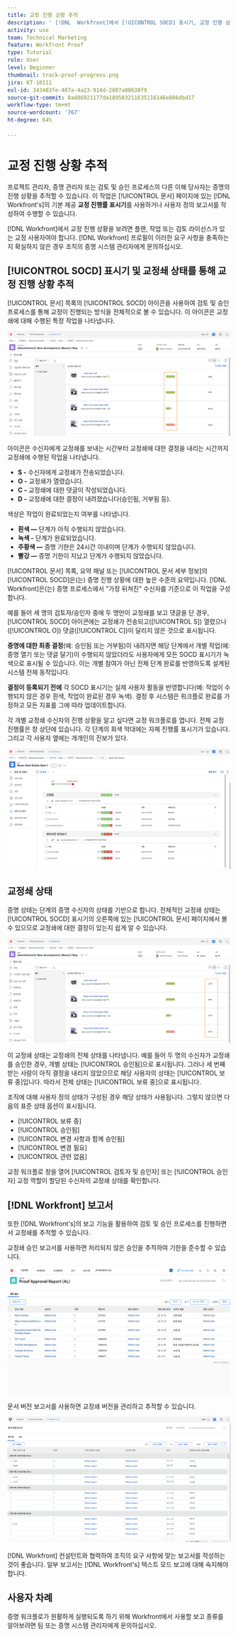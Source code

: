 ```yaml
---
title: 교정 진행 상황 추적
description: ' [!DNL  Workfront]에서 [!UICONTROL SOCD] 표시기, 교정 진행 상황 및 보고서를 사용하여 교정 진행 상황을 추적하는 방법에 대해 알아봅니다.'
activity: use
team: Technical Marketing
feature: Workfront Proof
type: Tutorial
role: User
level: Beginner
thumbnail: track-proof-progress.png
jira: KT-10111
exl-id: 343483fe-487a-4a23-914d-2807a00630f9
source-git-commit: 8ad86921177da189503211635116146e886dbd17
workflow-type: tm+mt
source-wordcount: '767'
ht-degree: 64%

---
```


# 교정 진행 상황 추적

프로젝트 관리자, 증명 관리자 또는 검토 및 승인 프로세스의 다른 이해 당사자는 증명의 진행 상황을 추적할 수 있습니다. 이 작업은 [!UICONTROL 문서] 페이지에 있는 [!DNL Workfront's]의 기본 제공 **교정 진행률 표시기**&#x200B;를 사용하거나 사용자 정의 보고서를 작성하여 수행할 수 있습니다.

[!DNL Workfront]에서 교정 진행 상황을 보려면 플랜, 작업 또는 검토 라이선스가 있는 교정 사용자여야 합니다. [!DNL Workfront] 프로필이 이러한 요구 사항을 충족하는지 확실하지 않은 경우 조직의 증명 시스템 관리자에게 문의하십시오.

## [!UICONTROL SOCD] 표시기 및 교정쇄 상태를 통해 교정 진행 상황 추적

[!UICONTROL 문서] 목록의 [!UICONTROL SOCD] 아이콘을 사용하여 검토 및 승인 프로세스를 통해 교정이 진행되는 방식을 전체적으로 볼 수 있습니다. 이 아이콘은 교정쇄에 대해 수행된 특정 작업을 나타냅니다.

![[!UICONTROL SOCD] 아이콘이 강조 표시된 [!DNL  Workfront] 프로젝트의 [!UICONTROL 문서] 목록 이미지](assets/manage-proofs-socd.png)

아이콘은 수신자에게 교정쇄를 보내는 시간부터 교정쇄에 대한 결정을 내리는 시간까지 교정쇄에 수행된 작업을 나타냅니다.

* **S -** 수신자에게 교정쇄가 전송되었습니다.
* **O -** 교정쇄가 열렸습니다.
* **C -** 교정쇄에 대한 댓글이 작성되었습니다.
* **D -** 교정쇄에 대한 결정이 내려졌습니다(승인됨, 거부됨 등).

색상은 작업이 완료되었는지 여부를 나타냅니다.

* **흰색 —** 단계가 아직 수행되지 않았습니다.
* **녹색 -** 단계가 완료되었습니다.
* **주황색 —** 증명 기한은 24시간 이내이며 단계가 수행되지 않았습니다.
* **빨강 —** 증명 기한이 지났고 단계가 수행되지 않았습니다.

[!UICONTROL 문서] 목록, 요약 패널 또는 [!UICONTROL 문서 세부 정보]의 [!UICONTROL SOCD]은(는) 증명 진행 상황에 대한 높은 수준의 요약입니다. [!DNL Workfront]은(는) 증명 프로세스에서 &quot;가장 뒤쳐진&quot; 수신자를 기준으로 이 작업을 구성합니다.

예를 들어 세 명의 검토자/승인자 중에 두 명만이 교정쇄를 보고 댓글을 단 경우, [!UICONTROL SOCD] 아이콘에는 교정쇄가 전송되고([!UICONTROL S]) 열렸으나([!UICONTROL O]) 댓글([!UICONTROL C])이 달리지 않은 것으로 표시됩니다.

**증명에 대한 최종 결정**(예: 승인됨 또는 거부됨)이 내려지면 해당 단계에서 개별 작업(예: 증명 열기 또는 댓글 달기)이 수행되지 않았더라도 사용자에게 모든 SOCD 표시기가 녹색으로 표시될 수 있습니다. 이는 개별 참여가 아닌 전체 단계 완료를 반영하도록 설계된 시스템 전체 동작입니다.

**결정이 등록되기 전에** 각 SOCD 표시기는 실제 사용자 활동을 반영합니다(예: 작업이 수행되지 않은 경우 흰색, 작업이 완료된 경우 녹색). 결정 후 시스템은 워크플로 완료를 가정하고 모든 지표를 그에 따라 업데이트합니다.

각 개별 교정쇄 수신자의 진행 상황을 알고 싶다면 교정 워크플로를 엽니다. 전체 교정 진행률은 창 상단에 있습니다. 각 단계의 회색 막대에는 자체 진행률 표시기가 있습니다.  그리고 각 사용자 옆에는 개개인의 진보가 있다.

![문서의 [!UICONTROL 교정 워크플로] 섹션 이미지](assets/manage-proofs-socd-in-proofing-workflow-window.png)

## 교정쇄 상태

증명 상태는 단계의 증명 수신자의 상태를 기반으로 합니다. 전체적인 교정쇄 상태는 [!UICONTROL SOCD] 표시기의 오른쪽에 있는 [!UICONTROL 문서] 페이지에서 볼 수 있으므로 교정쇄에 대한 결정이 있는지 쉽게 알 수 있습니다.

![전체 교정쇄 상태가 강조 표시된 [!DNL  Workfront] 프로젝트의 [!UICONTROL 문서] 목록 이미지](assets/manage-proofs-overall-status.png)

이 교정쇄 상태는 교정쇄의 전체 상태를 나타냅니다. 예를 들어 두 명의 수신자가 교정쇄를 승인한 경우, 개별 상태는 [!UICONTROL 승인됨]으로 표시됩니다. 그러나 세 번째 받는 사람이 아직 결정을 내리지 않았으므로 해당 사용자의 상태는 [!UICONTROL 보류 중]입니다. 따라서 전체 상태는 [!UICONTROL 보류 중]으로 표시됩니다.

조직에 대해 사용자 정의 상태가 구성된 경우 해당 상태가 사용됩니다. 그렇지 않으면 다음의 표준 상태 옵션이 표시됩니다.

* [!UICONTROL 보류 중]
* [!UICONTROL 승인됨]
* [!UICONTROL 변경 사항과 함께 승인됨]
* [!UICONTROL 변경 필요]
* [!UICONTROL 관련 없음]

교정 워크플로 창을 열어 [!UICONTROL 검토자 및 승인자] 또는 [!UICONTROL 승인자] 교정 역할이 할당된 수신자의 교정쇄 상태를 확인합니다.

## [!DNL Workfront] 보고서

또한 [!DNL Workfront's]의 보고 기능을 활용하여 검토 및 승인 프로세스를 진행하면서 교정쇄를 추적할 수 있습니다.

교정쇄 승인 보고서를 사용하면 처리되지 않은 승인을 추적하여 기한을 준수할 수 있습니다.

![[!DNL  Workfront]의 교정쇄 승인 보고서 이미지](assets/proof-approval-report.png)

문서 버전 보고서를 사용하면 교정쇄 버전을 관리하고 추적할 수 있습니다.

![[!DNL  Workfront]의 문서 버전 보고서 이미지](assets/document-version-report.png)

[!DNL Workfront] 컨설턴트와 협력하여 조직의 요구 사항에 맞는 보고서를 작성하는 것이 좋습니다. 일부 보고서는 [!DNL Workfront's] 텍스트 모드 보고에 대해 숙지해야 합니다.

## 사용자 차례

증명 워크플로가 원활하게 실행되도록 하기 위해 Workfront에서 사용할 보고 종류를 알아보려면 팀 또는 증명 시스템 관리자에게 문의하십시오.

<!--
### Learn more
* Learn to create reports in [!DNL Workfront] with the Basic Report Creation course.
* View progress and status of a proof
* View activity on a proof within [!DNL Workfront]
-->
